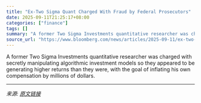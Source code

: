 ```yaml
---
title: "Ex-Two Sigma Quant Charged With Fraud by Federal Prosecutors"
date: 2025-09-11T21:25:17+08:00
categories: ["finance"]
tags: []
summary: "A former Two Sigma Investments quantitative researcher was charged with secretly manipulating algorithmic investment models so they appeared to be generating higher returns than they were, with the go"
source_url: "https://www.bloomberg.com/news/articles/2025-09-11/ex-two-sigma-quant-charged-with-fraud-by-federal-prosecutors"
---
```


A former Two Sigma Investments quantitative researcher was charged with secretly manipulating algorithmic investment models so they appeared to be generating higher returns than they were, with the goal of inflating his own compensation by millions of dollars.

---

*来源: [原文链接](https://www.bloomberg.com/news/articles/2025-09-11/ex-two-sigma-quant-charged-with-fraud-by-federal-prosecutors)*
